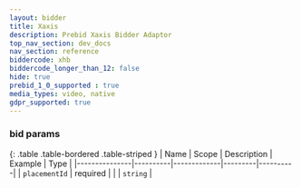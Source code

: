 ```yaml
---
layout: bidder
title: Xaxis
description: Prebid Xaxis Bidder Adaptor
top_nav_section: dev_docs
nav_section: reference
biddercode: xhb
biddercode_longer_than_12: false
hide: true
prebid_1_0_supported : true
media_types: video, native
gdpr_supported: true
---
```


### bid params

{: .table .table-bordered .table-striped }
| Name          | Scope    | Description | Example | Type     |
|---------------|----------|-------------|---------|----------|
| `placementId` | required |             |         | `string` |
